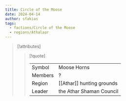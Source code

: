 ```yaml
---
title: Circle of the Moose
date: 2024-04-14
author: sfakias
tags:
  - factions/Circle of the Moose
  - regions/Athalaar 
---
```


> [!attributes]
> 
> > [!quote]
> >
> > | | |
> > | --- | --- |
> > | Symbol | Moose Horns |
> > | Members | ? |
> > | Region | [[Athar]] hunting grounds |
> > | Leader | the Athar Shaman Council |
